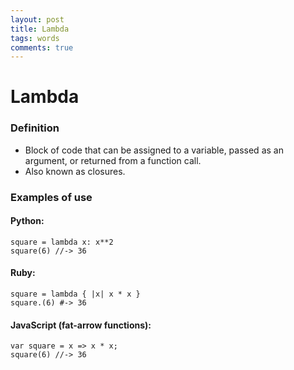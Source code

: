 ```yaml
---
layout: post
title: Lambda
tags: words
comments: true
---
```


# Lambda

### Definition

* Block of code that can be assigned to a variable, passed as an argument, or returned from a function call.
* Also known as closures.

### Examples of use

#### Python:

```
square = lambda x: x**2
square(6) //-> 36
```

#### Ruby:

```
square = lambda { |x| x * x }
square.(6) #-> 36
```

#### JavaScript (fat-arrow functions):

```
var square = x => x * x;
square(6) //-> 36
```
